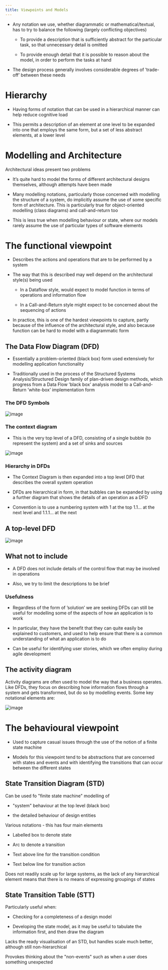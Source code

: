 ```yaml
---
title: Viewpoints and Models
---
```


-   Any notation we use, whether diagrammatic or mathematical/textual,
    has to try to balance the following (largely conflicting objectives)

    -   To provide a description that is sufficiently abstract for the
        particular task, so that unnecessary detail is omitted

    -   To provide enough detail that it is possible to reason about the
        model, in order to perform the tasks at hand

-   The design process generally involves considerable degrees of
    ’trade-off’ between these needs

# Hierarchy

-   Having forms of notation that can be used in a hierarchical manner
    can help reduce cognitive load

-   This permits a description of an element at one level to be expanded
    into one that employs the same form, but a set of less abstract
    elements, at a lower level

# Modelling and Architecture

Architectural ideas present two problems

-   It’s quite hard to model the forms of different architectural
    designs themselves, although attempts have been made

-   Many modelling notations, particularly those concerned with
    modelling the structure of a system, do implicitly assume the use of
    some specific form of architecture. This is particularly true for
    object-oriented modelling (class diagrams) and call-and-return too

-   This is less true when modelling behaviour or state, where our
    models rarely assume the use of particular types of software
    elements

# The functional viewpoint

-   Describes the actions and operations that are to be performed by a
    system

-   The way that this is described may well depend on the architectural
    style(s) being used

    -   In a Dataflow style, would expect to model function in terms of
        operations and information flow

    -   In a Call-and-Return style might expect to be concerned about
        the sequencing of actions

-   In practice, this is one of the hardest viewpoints to capture,
    partly because of the influence of the architectural style, and also
    because function can be hard to model with a diagrammatic form

## The Data Flow Diagram (DFD)

-   Essentially a problem-oriented (black box) form used extensively for
    modelling application functionality

-   Traditionally used in the process of the Structured Systems
    Analysis/Structured Design family of plan-driven design methods,
    which progress from a Data Flow ’black box’ analysis model to a
    Call-and-Return ’white-box’ implementation form

### The DFD Symbols

![image](/img/Year_2/Software_Engineering/Modelling/Viewpoints/DFD-Symbols.webp)

### The context diagram

-   This is the very top level of a DFD, consisting of a single bubble
    (to represent the system) and a set of sinks and sources

![image](/img/Year_2/Software_Engineering/Modelling/Viewpoints/Context-Diagram.webp)

### Hierarchy in DFDs

-   The Context Diagram is then expanded into a top level DFD that
    describes the overall system operation

-   DFDs are hierarchical in form, in that bubbles can be expanded by
    using a further diagram that shows the details of an operation as a
    DFD

-   Convention is to use a numbering system with 1 at the top 1.1... at
    the next level and 1.1.1... at the next

## A top-level DFD

![image](/img/Year_2/Software_Engineering/Modelling/Viewpoints/top-level-dfd.webp)

## What not to include

-   A DFD does not include details of the control flow that may be
    involved in operations

-   Also, we try to limit the descriptions to be brief

### Usefulness

-   Regardless of the form of ’solution’ we are seeking DFDs can still
    be useful for modelling some of the aspects of how an application is
    to work

-   In particular, they have the benefit that they can quite easily be
    explained to customers, and used to help ensure that there is a
    common understanding of what an application is to do

-   Can be useful for identifying user stories, which we often employ
    during agile development

## The activity diagram

Activity diagrams are often used to model the way that a business
operates. Like DFDs, they focus on describing how information flows
through a system and gets transformed, but do so by modelling events.
Some key notational elements are:

![image](/img/Year_2/Software_Engineering/Modelling/Viewpoints/activity_diagram.webp)

# The behavioural viewpoint

-   Used to capture casual issues through the use of the notion of a
    finite state machine

-   Models for this viewpoint tend to be abstractions that are concerned
    with states and events and with identifying the transitions that can
    occur between the different states

## State Transition Diagram (STD)

Can be used fo "finite state machine" modelling of

-   "system" behaviour at the top level (black box)

-   the detailed behaviour of design entities

Various notations - this has four main elements

-   Labelled box to denote state

-   Arc to denote a transition

-   Text above line for the transition condition

-   Text below line for transition action

Does not readily scale up for large systems, as the lack of any
hierarchical element means that there is no means of expressing
groupings of states

## State Transition Table (STT)

Particularly useful when:

-   Checking for a completeness of a design model

-   Developing the state model, as it may be useful to tabulate the
    information first, and then draw the diagram

Lacks the ready visualisation of an STD, but handles scale much better,
although still non-hierarchical

Provokes thinking about the "non-events" such as when a user does
something unexpected
